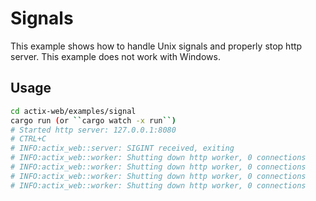 # Signals

This example shows how to handle Unix signals and properly stop http server. This example does not work with Windows.

## Usage

```bash
cd actix-web/examples/signal
cargo run (or ``cargo watch -x run``)
# Started http server: 127.0.0.1:8080
# CTRL+C
# INFO:actix_web::server: SIGINT received, exiting
# INFO:actix_web::worker: Shutting down http worker, 0 connections
# INFO:actix_web::worker: Shutting down http worker, 0 connections
# INFO:actix_web::worker: Shutting down http worker, 0 connections
# INFO:actix_web::worker: Shutting down http worker, 0 connections
```